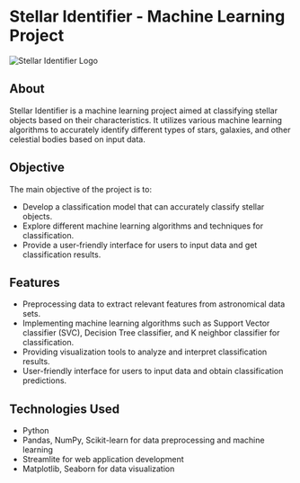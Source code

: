 # Stellar Identifier - Machine Learning Project

![Stellar Identifier Logo](https://www.google.com/url?sa=i&url=https%3A%2F%2Fwww.mesonstars.com%2Fspace%2Fastronomers-have-discovered-the-brightest-object-in-the-universe-quasar-j0529-4351-is-500-trillion-times-brighter-than-the-sun%2F&psig=AOvVaw1G9Y-TOLNODHOITOAzKdor&ust=1712153458043000&source=images&cd=vfe&opi=89978449&ved=0CBIQjRxqFwoTCPDMnuvao4UDFQAAAAAdAAAAABAJ)

## About
Stellar Identifier is a machine learning project aimed at classifying stellar objects based on their characteristics. It utilizes various machine learning algorithms to accurately identify different types of stars, galaxies, and other celestial bodies based on input data.

## Objective
The main objective of the project is to:
- Develop a classification model that can accurately classify stellar objects.
- Explore different machine learning algorithms and techniques for classification.
- Provide a user-friendly interface for users to input data and get classification results.

## Features
- Preprocessing data to extract relevant features from astronomical data sets.
- Implementing machine learning algorithms such as Support Vector classifier (SVC), Decision Tree classifier, and K neighbor classifier for classification.
- Providing visualization tools to analyze and interpret classification results.
- User-friendly interface for users to input data and obtain classification predictions.

## Technologies Used
- Python
- Pandas, NumPy, Scikit-learn for data preprocessing and machine learning
- Streamlite for web application development
- Matplotlib, Seaborn for data visualization


